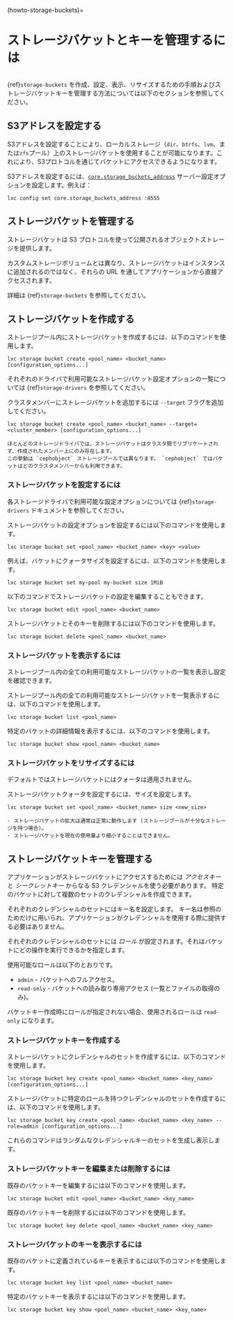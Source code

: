 (howto-storage-buckets)=
# ストレージバケットとキーを管理するには

```{youtube} https://www.youtube.com/watch?v=T1EeXPrjkEY
```

{ref}`storage-buckets` を作成、設定、表示、リサイズするための手順およびストレージバケットキーを管理する方法については以下のセクションを参照してください。

## S3アドレスを設定する

S3アドレスを設定することにより、ローカルストレージ（`dir`、`btrfs`、`lvm`、または`zfs`プール）上のストレージバケットを使用することが可能になります。これにより、S3プロトコルを通じてバケットにアクセスできるようになります。

S3アドレスを設定するには、[`core.storage_buckets_address`](server-options-core) サーバー設定オプションを設定します。例えば：

    lxc config set core.storage_buckets_address :8555

## ストレージバケットを管理する

ストレージバケットは S3 プロトコルを使って公開されるオブジェクトストレージを提供します。

カスタムストレージボリュームとは異なり、ストレージバケットはインスタンスに追加されるのではなく、それらの URL を通してアプリケーションから直接アクセスされます。

詳細は {ref}`storage-buckets` を参照してください。

## ストレージバケットを作成する

ストレージプール内にストレージバケットを作成するには、以下のコマンドを使用します。

    lxc storage bucket create <pool_name> <bucket_name> [configuration_options...]

それぞれのドライバで利用可能なストレージバケット設定オプションの一覧については {ref}`storage-drivers` を参照してください。

クラスタメンバーにストレージバケットを追加するには `--target` フラグを追加してください。

    lxc storage bucket create <pool_name> <bucket_name> --target=<cluster_member> [configuration_options...]

```{note}
ほとんどのストレージドライバでは、ストレージバケットはクラスタ間でリプリケートされず、作成されたメンバー上にのみ存在します。
この挙動は `cephobject` ストレージプールでは異なります。 `cephobject` ではバケットはどのクラスタメンバーからも利用できます。
```

### ストレージバケットを設定するには

各ストレージドライバで利用可能な設定オプションについては {ref}`storage-drivers` ドキュメントを参照してください。

ストレージバケットの設定オプションを設定するには以下のコマンドを使用します。

    lxc storage bucket set <pool_name> <bucket_name> <key> <value>

例えば、バケットにクォータサイズを設定するには、以下のコマンドを使用します。

    lxc storage bucket set my-pool my-bucket size 1MiB

以下のコマンドでストレージバケットの設定を編集することもできます。

    lxc storage bucket edit <pool_name> <bucket_name>

ストレージバケットとそのキーを削除するには以下のコマンドを使用します。

    lxc storage bucket delete <pool_name> <bucket_name>

### ストレージバケットを表示するには

ストレージプール内の全ての利用可能なストレージバケットの一覧を表示し設定を確認できます。

ストレージプール内の全ての利用可能なストレージバケットを一覧表示するには、以下のコマンドを使用します。

    lxc storage bucket list <pool_name>

特定のバケットの詳細情報を表示するには、以下のコマンドを使用します。

    lxc storage bucket show <pool_name> <bucket_name>

### ストレージバケットをリサイズするには

デフォルトではストレージバケットにはクォータは適用されません。

ストレージバケットクォータを設定するには、サイズを設定します。

    lxc storage bucket set <pool_name> <bucket_name> size <new_size>

```{important}
- ストレージバケットの拡大は通常は正常に動作します (ストレージプールが十分なストレージを持つ場合)。
- ストレージバケットを現在の使用量より縮小することはできません。

```

## ストレージバケットキーを管理する

アプリケーションがストレージバケットにアクセスするためには *アクセスキー* と *シークレットキー* からなる S3 クレデンシャルを使う必要があります。
特定のバケットに対して複数のセットのクレデンシャルを作成できます。

それぞれのクレデンシャルのセットにはキー名を設定します。
キー名は参照のためだけに用いられ、アプリケーションがクレデンシャルを使用する際に提供する必要はありません。

それぞれのクレデンシャルのセットには *ロール* が設定されます。それはバケットにどの操作を実行できるかを指定します。

使用可能なロールは以下のとおりです。

 - `admin` - バケットへのフルアクセス。
 - `read-only` - バケットへの読み取り専用アクセス (一覧とファイルの取得のみ)。

バケットキー作成時にロールが指定されない場合、使用されるロールは `read-only` になります。

### ストレージバケットキーを作成する

ストレージバケットにクレデンシャルのセットを作成するには、以下のコマンドを使用します。

    lxc storage bucket key create <pool_name> <bucket_name> <key_name> [configuration_options...]

ストレージバケットに特定のロールを持つクレデンシャルのセットを作成するには、以下のコマンドを使用します。

    lxc storage bucket key create <pool_name> <bucket_name> <key_name> --role=admin [configuration_options...]

これらのコマンドはランダムなクレデンシャルキーのセットを生成し表示します。

### ストレージバケットキーを編集または削除するには

既存のバケットキーを編集するには以下のコマンドを使用します。

    lxc storage bucket edit <pool_name> <bucket_name> <key_name>

既存のバケットキーを削除するには以下のコマンドを使用します。

    lxc storage bucket key delete <pool_name> <bucket_name> <key_name>

### ストレージバケットのキーを表示するには

既存のバケットに定義されているキーを表示するには以下のコマンドを使用します。

    lxc storage bucket key list <pool_name> <bucket_name>

特定のバケットキーを表示するには以下のコマンドを使用します。

    lxc storage bucket key show <pool_name> <bucket_name> <key_name>
